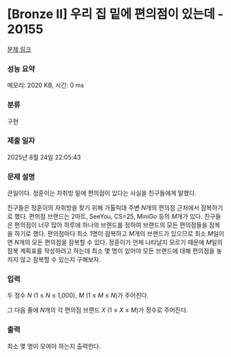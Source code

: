 # [Bronze II] 우리 집 밑에 편의점이 있는데 - 20155 

[문제 링크](https://www.acmicpc.net/problem/20155) 

### 성능 요약

메모리: 2020 KB, 시간: 0 ms

### 분류

구현

### 제출 일자

2025년 8월 24일 22:05:43

### 문제 설명

<p>큰일이다. 정훈이는 자취방 밑에 편의점이 있다는 사실을 친구들에게 말했다.</p>

<p>친구들은 정훈이의 자취방을 찾기 위해 가톨릭대 주변 <em>N</em>개의 편의점 근처에서 잠복하기로 했다. 편의점 브랜드는 2마트, SeeYou, CS=25, MiniGo 등의 <em>M</em>개가 있다. 친구들은 편의점이 너무 많아 하루에 하나의 브랜드를 정하여 브랜드의 모든 편의점들을 잠복을 하기로 했다. 편의점마다 최소 1명이 잠복하고 <em>M</em>개의 브랜드가 있으므로 최소 <em>M</em>일이면 <em>N</em>개의 모든 편의점을 잠복할 수 있다. 정훈이가 언제 나타날지 모르기 때문에 <em>M</em>일의 잠복 계획표를 작성하려고 하는데 최소 몇 명이 있어야 모든 브랜드에 대해 편의점을 놓치지 않고 잠복할 수 있는지 구해보자.</p>

### 입력 

 <p>두 정수 <em>N</em> (1 ≤ <em>N</em> ≤ 1,000), <em>M</em> (1 ≤ <em>M</em> ≤ <em>N</em>)가 주어진다.</p>

<p>그 다음 줄에 <em>N</em>개의 각 편의점 브랜드 <em>X</em> (1 ≤ <em>X</em> ≤ <em>M</em>)가 정수로 주어진다.</p>

### 출력 

 <p>최소 몇 명이 모여야 하는지 출력한다.</p>

